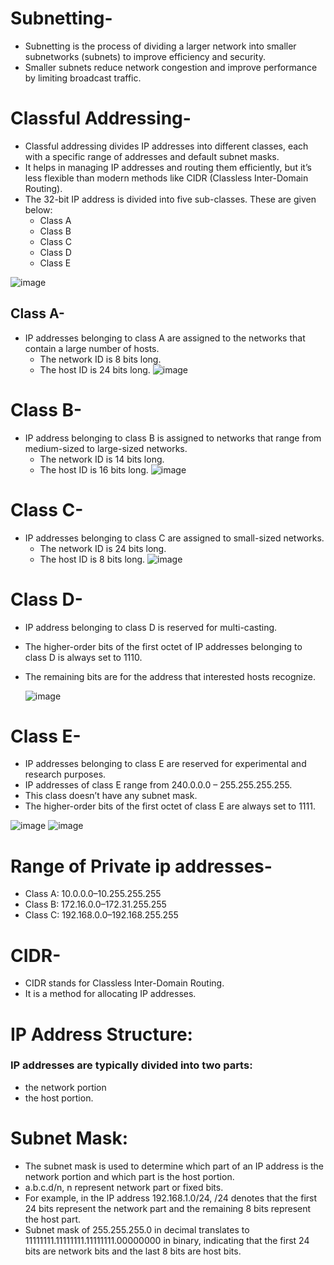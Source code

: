 # Subnetting-
- Subnetting is the process of dividing a larger network into smaller subnetworks (subnets) to improve efficiency and security.
- Smaller subnets reduce network congestion and improve performance by limiting broadcast traffic.

# Classful Addressing-
- Classful addressing divides IP addresses into different classes, each with a specific range of addresses and default subnet masks.
- It helps in managing IP addresses and routing them efficiently, but it’s less flexible than modern methods like CIDR (Classless Inter-Domain Routing).
- The 32-bit IP address is divided into five sub-classes. These are given below:
  - Class A
  - Class B
  - Class C
  - Class D
  - Class E

![image](https://github.com/user-attachments/assets/6a264f30-0112-4408-9a23-2deba89d9abf)

## Class A-
- IP addresses belonging to class A are assigned to the networks that contain a large number of hosts. 
  - The network ID is 8 bits long.
  - The host ID is 24 bits long.
 ![image](https://github.com/user-attachments/assets/5ba3d117-54dc-44a2-82d2-368975f44fec)

# Class B-
- IP address belonging to class B is assigned to networks that range from medium-sized to large-sized networks. 
  - The network ID is 14 bits long.
  - The host ID is 16 bits long.
![image](https://github.com/user-attachments/assets/a2b542d1-0b27-4439-9ff6-44886a338842)

# Class C-
- IP addresses belonging to class C are assigned to small-sized networks.
  - The network ID is 24 bits long.
  - The host ID is 8 bits long.
![image](https://github.com/user-attachments/assets/e8949a34-4657-473f-b2eb-dc5184a380c7)

# Class D-
- IP address belonging to class D is reserved for multi-casting.
- The higher-order bits of the first octet of IP addresses belonging to class D is always set to 1110.
- The remaining bits are for the address that interested hosts recognize.

  ![image](https://github.com/user-attachments/assets/d8fb1f30-6c5a-4b26-9b29-e279a6b9015f)

# Class E-
- IP addresses belonging to class E are reserved for experimental and research purposes.
- IP addresses of class E range from 240.0.0.0 – 255.255.255.255.
- This class doesn’t have any subnet mask.
- The higher-order bits of the first octet of class E are always set to 1111.

![image](https://github.com/user-attachments/assets/92eb0433-f635-4951-bba0-f39f46193b24)
![image](https://github.com/user-attachments/assets/09ceffbc-32eb-4dc7-a70d-30dd3d4e9afb)


# Range of Private ip addresses-
- Class A: 10.0.0.0–10.255.255.255
- Class B: 172.16.0.0–172.31.255.255
- Class C: 192.168.0.0–192.168.255.255


# CIDR-
- CIDR stands for Classless Inter-Domain Routing.
- It is a method for allocating IP addresses.
# IP Address Structure: 
### IP addresses are typically divided into two parts:
- the network portion
-  the host portion.
# Subnet Mask: 
- The subnet mask is used to determine which part of an IP address is the network portion and which part is the host portion.
- a.b.c.d/n, n represent network part or fixed bits.
- For example, in the IP address 192.168.1.0/24, /24 denotes that the first 24 bits represent the network part and the remaining 8 bits represent the host part.
- Subnet mask of 255.255.255.0 in decimal translates to 11111111.11111111.11111111.00000000 in binary, indicating that the first 24 bits are network bits and the last 8 bits are host bits.
